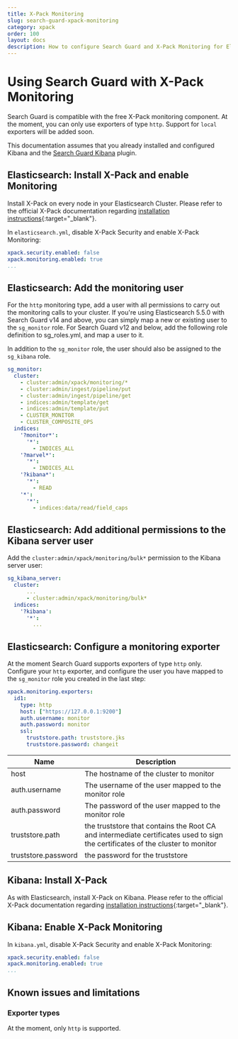 ```yaml
---
title: X-Pack Monitoring
slug: search-guard-xpack-monitoring
category: xpack
order: 100
layout: docs
description: How to configure Search Guard and X-Pack Monitoring for Elasticsearch
---
```

<!---
Copryight 2017 floragunn GmbH
-->
# Using Search Guard with X-Pack Monitoring

Search Guard is compatible with the free X-Pack monitoring component. At the moment, you can only use exporters of type `http`. Support for `local` exporters will be added soon.

This documentation assumes that you already installed and configured Kibana and the [Search Guard Kibana](kibana_installation.md) plugin.

## Elasticsearch: Install X-Pack and enable Monitoring

Install X-Pack on every node in your Elasticsearch Cluster. Please refer to the official X-Pack documentation regarding [installation instructions](https://www.elastic.co/guide/en/x-pack/current/installing-xpack.html){:target="_blank"}.

In `elasticsearch.yml`, disable X-Pack Security and enable X-Pack Monitoring:

```yaml
xpack.security.enabled: false
xpack.monitoring.enabled: true
...
```

## Elasticsearch: Add the monitoring user

For the `http` monitoring type, add a user with all permissions to carry out the monitoring calls to your cluster. If you're using Elasticsearch 5.5.0 with Search Guard v14 and above, you can simply map a new or existing user to the `sg_monitor` role. For Search Guard v12 and below, add the following role definition to sg_roles.yml, and map a user to it.

In addition to the `sg_monitor` role, the user should also be assigned to the `sg_kibana` role.

```yaml
sg_monitor:
  cluster:
    - cluster:admin/xpack/monitoring/*
    - cluster:admin/ingest/pipeline/put       
    - cluster:admin/ingest/pipeline/get
    - indices:admin/template/get
    - indices:admin/template/put
    - CLUSTER_MONITOR
    - CLUSTER_COMPOSITE_OPS
  indices:
    '?monitor*':
      '*':
        - INDICES_ALL
    '?marvel*':
      '*':
        - INDICES_ALL
    '?kibana*':
      '*':
        - READ
    '*':
      '*':
        - indices:data/read/field_caps
```

## Elasticsearch: Add additional permissions to the Kibana server user

Add the `cluster:admin/xpack/monitoring/bulk*` permission to the Kibana server user:

```yaml
sg_kibana_server:
  cluster:
      ...
      - cluster:admin/xpack/monitoring/bulk*
  indices:
    '?kibana':
      '*':
        ...
```

## Elasticsearch: Configure a monitoring exporter

At the moment Search Guard supports exporters of type `http` only. Configure your `http` exporter, and configure the user you have mapped to the `sg_monitor` role you created in the last step:

```yaml
xpack.monitoring.exporters:
  id1:
    type: http
    host: ["https://127.0.0.1:9200"]
    auth.username: monitor
    auth.password: monitor
    ssl:
      truststore.path: truststore.jks
      truststore.password: changeit
```

| Name | Description |
|---|---|
| host  |  The hostname of the cluster to monitor |
| auth.username  |  The username of the user mapped to the monitor role|
| auth.password  |  The password of the user mapped to the monitor role|
| truststore.path | the truststore that contains the Root CA and intermediate certificates used to sign the certificates of the cluster to monitor |
| truststore.password | the password for the truststore |

## Kibana: Install X-Pack

As with Elasticsearch, install X-Pack on Kibana. Please refer to the official X-Pack documentation regarding [installation instructions](https://www.elastic.co/guide/en/x-pack/current/installing-xpack.html){:target="_blank"}.
      
## Kibana: Enable X-Pack Monitoring

In `kibana.yml`, disable X-Pack Security and enable X-Pack Monitoring:

```yaml
xpack.security.enabled: false
xpack.monitoring.enabled: true
...
```

## Known issues and limitations

### Exporter types

At the moment, only `http` is supported. 
